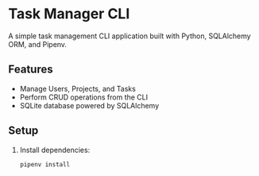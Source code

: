 # Task Manager CLI

A simple task management CLI application built with Python, SQLAlchemy ORM, and Pipenv.

## Features
- Manage Users, Projects, and Tasks
- Perform CRUD operations from the CLI
- SQLite database powered by SQLAlchemy

## Setup

1. Install dependencies:
   ```bash
   pipenv install
